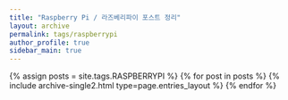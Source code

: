 ```yaml
---
title: "Raspberry Pi / 라즈베리파이 포스트 정리"
layout: archive
permalink: tags/raspberrypi
author_profile: true
sidebar_main: true
---
```


{% assign posts = site.tags.RASPBERRYPI %}
{% for post in posts %} {% include archive-single2.html type=page.entries_layout %} {% endfor %}
